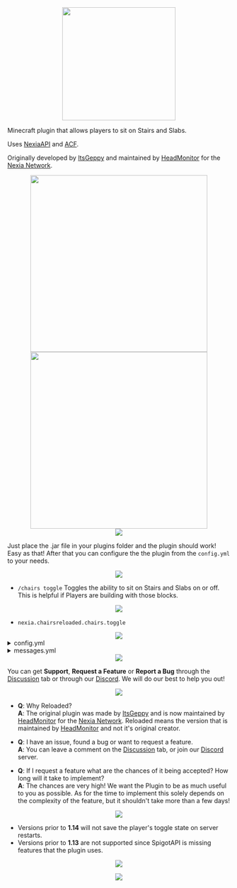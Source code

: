 <div align="center">
 <img src="https://user-images.githubusercontent.com/62361708/224350839-5483032d-8053-4797-ae60-fba44476ce73.png" width=256>
</div>

Minecraft plugin that allows players to sit on Stairs and Slabs.

Uses [NexiaAPI](https://github.com/NexiaDevelopers/NexiaAPI) and [ACF](https://github.com/aikar/commands).

Originally developed by [ItsGeppy](https://github.com/Gepsu) and maintained by [HeadMonitor](https://github.com/HeadMonitor) for the [Nexia Network](https://www.playnexia.net/).

<div align="center">
 <img src="https://user-images.githubusercontent.com/62361708/224358914-2c5eda3f-4843-4edc-8d83-d64247e30ae6.png" width=400>
 <img src="https://user-images.githubusercontent.com/62361708/224359015-359ab709-c6f9-49a8-b815-36e8e366c33c.png" width=400>
</div>

<div align="center">
 <img src="https://user-images.githubusercontent.com/62361708/225291005-6b6bf7df-50bf-48f6-acbe-d50772ee865a.png">
</div>

Just place the .jar file in your plugins folder and the plugin should work! Easy as that! After that you can configure the the plugin from the `config.yml` to your needs.

<div align="center">
 <img src="https://user-images.githubusercontent.com/62361708/225288203-3f8324f9-5a02-4156-9159-b13429466559.png">
</div>

- `/chairs toggle` Toggles the ability to sit on Stairs and Slabs on or off. This is helpful if Players are building with those blocks. 

<div align="center">
 <img src="https://user-images.githubusercontent.com/62361708/225288290-f1b60d76-9af8-40f6-90d3-c5a6083cf661.png">
</div>

- `nexia.chairsreloaded.chairs.toggle`

<div align="center">
 <img src="https://user-images.githubusercontent.com/62361708/225288387-3b514380-63ec-467d-95c0-c0ebd76105ac.png">
</div>

<details>
<summary>config.yml</summary>
<pre>

```yaml
    # MAIN SETTINGS
    CheckForEmptySpace: true          # Makes sure there's space above the Chair before mounting it.
    IgnoredEmptySpaceBlocks:          # If the checkForEmptySpace is true, these items will be ignored and count as empty space. If the block contains something from this list in this name it will be ignored.
      - AIR
      - BANNER
      - WALL_SIGN
      - BUTTON
      - LEVER
      - TORCH
      - TRIPWIRE
      - VINE
      - LADDER
    DismountAboveChair: true         # Dismounts above the Chair and not in the Chair.
    BlacklistedWorlds:               # The Worlds that Chairs will not work on.
      - ExampleWorld
    
    #     ____ _           _            ____      _                 _          _ 
    #    / ___| |__   __ _(_)_ __ ___  |  _ \ ___| | ___   __ _  __| | ___  __| |
    #   | |   | '_ \ / _` | | '__/ __| | |_) / _ \ |/ _ \ / _` |/ _` |/ _ \/ _` |
    #   | |___| | | | (_| | | |  \__ \ |  _ <  __/ | (_) | (_| | (_| |  __/ (_| |
    #    \____|_| |_|\__,_|_|_|  |___/ |_| \_\___|_|\___/ \__,_|\__,_|\___|\__,_|
    #                                                                            
```
</pre>
</details>

<details>
<summary>messages.yml</summary>
<pre>

```
ChairsCommands:
  InvalidUsage: '&cInvalid usage. Use &7/chairs toggle&c.'
  Toggle:
    ToggleOn: '&aChair sitting has been toggled to &7on&a.'
    ToggleOff: '&aChair sitting has been toggled to &coff&a.'
```
</pre>
</details>

<div align="center">
 <img src="https://user-images.githubusercontent.com/62361708/225434090-dce1fb3c-9ff6-43e9-80c3-76ac800ad7f5.png">
</div>

You can get **Support**, **Request a Feature** or **Report a Bug** through the [Discussion](https://blank.org) tab or through our [Discord](https://blank.org). We will do our best to help you out!

<div align="center">
 <img src="https://user-images.githubusercontent.com/62361708/225288503-a789afa0-4be5-4ff4-a83f-9d28c4dda1ed.png">
</div>

- **Q**: Why Reloaded? \
  **A**: The original plugin was made by [ItsGeppy](https://github.com/Gepsu) and is now maintained by [HeadMonitor](https://github.com/HeadMonitor) for the [Nexia Network](https://www.playnexia.net/). Reloaded means the version that is maintained by [HeadMonitor](https://github.com/HeadMonitor) and not it's original creator.

- **Q**: I have an issue, found a bug or want to request a feature. \
  **A**: You can leave a comment on the [Discussion](https://blank.org) tab, or join our [Discord](https://blank.org) 
         server.
         
- **Q**: If I request a feature what are the chances of it being accepted? How long will it take to implement? \
  **A**: The chances are very high! We want the Plugin to be as much useful to you as possible. As for the time to implement
         this solely depends on the complexity of the feature, but it shouldn't take more than a few days!

<div align="center">
 <img src="https://user-images.githubusercontent.com/62361708/225291382-810daed4-d1d1-4459-b9b3-3ac7fa5713d2.png">
</div>

- Versions prior to **1.14** will not save the player's toggle state on server restarts.
- Versions prior to **1.13** are not supported since SpigotAPI is missing features that the plugin uses.

<div align="center">
 <img src="https://user-images.githubusercontent.com/62361708/225436833-ae8c3941-335e-452b-aa48-7cc490ee4a11.png">
</div>

<p align="center">
  <img src="https://user-images.githubusercontent.com/62361708/220228413-2fea94e2-f7fe-4708-84d7-f8ac6a7bec5f.png"/>
</p>
